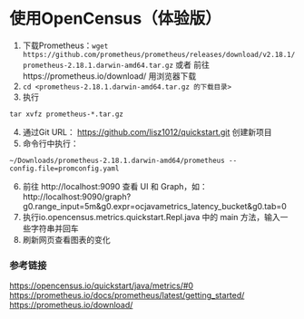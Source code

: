 # 使用OpenCensus（体验版）

1. 下载Prometheus：```wget https://github.com/prometheus/prometheus/releases/download/v2.18.1/prometheus-2.18.1.darwin-amd64.tar.gz``` 或者
   前往https://prometheus.io/download/ 用浏览器下载
2. ```cd <prometheus-2.18.1.darwin-amd64.tar.gz 的下载目录>```
3. 执行
```
tar xvfz prometheus-*.tar.gz
```
4. 通过Git URL： https://github.com/lisz1012/quickstart.git 创建新项目
5. 命令行中执行：
```
~/Downloads/prometheus-2.18.1.darwin-amd64/prometheus --config.file=promconfig.yaml
```
6. 前往 http://localhost:9090 查看 UI 和 Graph，如： http://localhost:9090/graph?g0.range_input=5m&g0.expr=ocjavametrics_latency_bucket&g0.tab=0
7. 执行io.opencensus.metrics.quickstart.Repl.java 中的 main 方法，输入一些字符串并回车
8. 刷新网页查看图表的变化

### 参考链接
https://opencensus.io/quickstart/java/metrics/#0
https://prometheus.io/docs/prometheus/latest/getting_started/
https://prometheus.io/download/